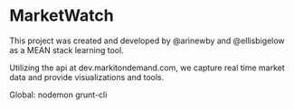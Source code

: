 # MarketWatch

This project was created and developed by @arinewby and @ellisbigelow as a MEAN stack learning tool.

Utilizing the api at dev.markitondemand.com, we capture real time market data and provide visualizations and tools.


Global:
nodemon
grunt-cli